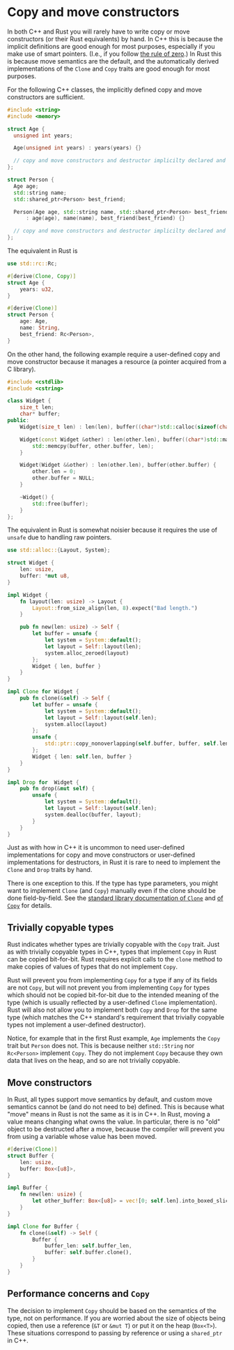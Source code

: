 # Copy and move constructors

In both C++ and Rust you will rarely have to write copy or move constructors (or
their Rust equivalents) by hand. In C++ this is because the implicit definitions
are good enough for most purposes, especially if you make use of smart pointers.
(I.e., if you follow [the rule of
zero](https://en.cppreference.com/w/cpp/language/rule_of_three).) In Rust this
is because move semantics are the default, and the automatically derived
implementations of the `Clone` and `Copy` traits are good enough for most
purposes.

For the following C++ classes, the implicitly defined copy and move constructors
are sufficient.

```c++
#include <string>
#include <memory>

struct Age {
  unsigned int years;

  Age(unsigned int years) : years(years) {}

  // copy and move constructors and destructor implicilty declared and defined
};

struct Person {
  Age age;
  std::string name;
  std::shared_ptr<Person> best_friend;

  Person(Age age, std::string name, std::shared_ptr<Person> best_friend)
      : age(age), name(name), best_friend(best_friend) {}

  // copy and move constructors and destructor implicilty declared and defined
};
```

The equivalent in Rust is

```Rust
use std::rc::Rc;

#[derive(Clone, Copy)]
struct Age {
    years: u32,
}

#[derive(Clone)]
struct Person {
    age: Age,
    name: String,
    best_friend: Rc<Person>,
}
```

On the other hand, the following example require a user-defined copy and move
constructor because it manages a resource (a pointer acquired from a C library).

```c++
#include <cstdlib>
#include <cstring>

class Widget {
    size_t len;
    char* buffer;
public:
    Widget(size_t len) : len(len), buffer((char*)std::calloc(sizeof(char), len)) {}

    Widget(const Widget &other) : len(other.len), buffer((char*)std::malloc(len)) {
        std::memcpy(buffer, other.buffer, len);
    }

    Widget(Widget &&other) : len(other.len), buffer(other.buffer) {
        other.len = 0;
        other.buffer = NULL;
    }

    ~Widget() {
        std::free(buffer);
    }
};
```

The equivalent in Rust is somewhat noisier because it requires the use of
`unsafe` due to handling raw pointers.

```rust
use std::alloc::{Layout, System};

struct Widget {
    len: usize,
    buffer: *mut u8,
}

impl Widget {
    fn layout(len: usize) -> Layout {
        Layout::from_size_align(len, 8).expect("Bad length.")
    }

    pub fn new(len: usize) -> Self {
        let buffer = unsafe {
            let system = System::default();
            let layout = Self::layout(len);
            system.alloc_zeroed(layout)
        };
        Widget { len, buffer }
    }
}

impl Clone for Widget {
    pub fn clone(&self) -> Self {
        let buffer = unsafe {
            let system = System::default();
            let layout = Self::layout(self.len);
            system.alloc(layout)
        };
        unsafe {
            std::ptr::copy_nonoverlapping(self.buffer, buffer, self.len);
        };
        Widget { len: self.len, buffer }
    }
}

impl Drop for  Widget {
    pub fn drop(&mut self) {
        unsafe {
            let system = System::default();
            let layout = Self::layout(self.len);
            system.dealloc(buffer, layout);
        }
    }
}
```

Just as with how in C++ it is uncommon to need user-defined implementations for
copy and move constructors or user-defined implementations for destructors, in
Rust it is rare to need to implement the `Clone` and `Drop` traits by hand.

There is one exception to this. If the type has type parameters, you might want
to implement `Clone` (and `Copy`) manually even if the clone should be done
field-by-field. See the [standard library documentation of
`Clone`](https://doc.rust-lang.org/std/clone/trait.Clone.html#how-can-i-implement-clone)
and [of
`Copy`](https://doc.rust-lang.org/std/marker/trait.Copy.html#how-can-i-implement-copy)
for details.

## Trivially copyable types

Rust indicates whether types are trivially copyable with the `Copy` trait. Just
as with trivially copyable types in C++, types that implement `Copy` in Rust can
be copied bit-for-bit. Rust requires explicit calls to the `clone` method to
make copies of values of types that do not implement `Copy`.

Rust will prevent you from implementing `Copy` for a type if any of its fields
are not `Copy`, but will not prevent you from implementing `Copy` for types
which should not be copied bit-for-bit due to the intended meaning of the type
(which is usually reflected by a user-defined `Clone` implementation). Rust will
also not allow you to implement both `Copy` and `Drop` for the same type (which
matches the C++ standard's requirement that trivially copyable types not
implement a user-defined destructor).

Notice, for example that in the first Rust example, `Age` implements the `Copy`
trait but `Person` does not. This is because neither `std::String` nor
`Rc<Person>` implement `Copy`. They do not implement `Copy` because they own
data that lives on the heap, and so are not trivially copyable.

## Move constructors

In Rust, all types support move semantics by default, and custom move semantics
cannot be (and do not need to be) defined. This is because what "move" means in
Rust is not the same as it is in C++. In Rust, moving a value means changing
what owns the value. In particular, there is no "old" object to be destructed
after a move, because the compiler will prevent you from using a variable whose
value has been moved.

```rust
#[derive(Clone)]
struct Buffer {
    len: usize,
    buffer: Box<[u8]>,
}

impl Buffer {
    fn new(len: usize) {
        let other_buffer: Box<[u8]> = vec![0; self.len].into_boxed_slice();
    }
}

impl Clone for Buffer {
    fn clone(&self) -> Self {
        Buffer {
            buffer_len: self.buffer_len,
            buffer: self.buffer.clone(),
        }
    }
}
```

## Performance concerns and `Copy`

The decision to implement `Copy` should be based on the semantics of the type,
not on performance. If you are worried about the size of objects being copied,
then use a reference (`&T` or `&mut T`) or put it on the heap (`Box<T>`). These
situations correspond to passing by reference or using a `shared_ptr` in C++.
